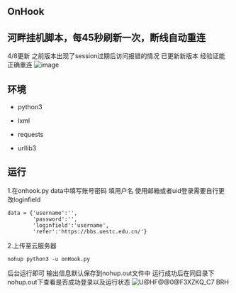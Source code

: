 ## OnHook

河畔挂机脚本，每45秒刷新一次，断线自动重连
--------------------------------------------------
4/8更新
之前版本出现了session过期后访问报错的情况
已更新新版本  经验证能正确重连
![image](https://user-images.githubusercontent.com/52741194/233853456-d2ec112e-581b-408c-80c4-f410c5f93fe5.png)
## 环境

- python3

- lxml
- requests
- urllib3

## 运行

1.在onhook.py  data中填写账号密码
填用户名 使用邮箱或者uid登录需要自行更改loginfield 
```
data = {'username':'', 
        'password':'', 
        'loginfield':'username',
        'refer':'https://bbs.uestc.edu.cn/'}
```

2.上传至云服务器

```
nohup python3 -u onHook.py
```

后台运行即可 输出信息默认保存到nohup.out文件中
运行成功后在同目录下nohup.out下查看是否成功登录以及运行状态
![U@H$F@@0@$F3XZKQ_C7 BRH](https://user-images.githubusercontent.com/52741194/225537953-56aa204a-3bbf-4c21-9dfc-9eb5906a59da.png)
